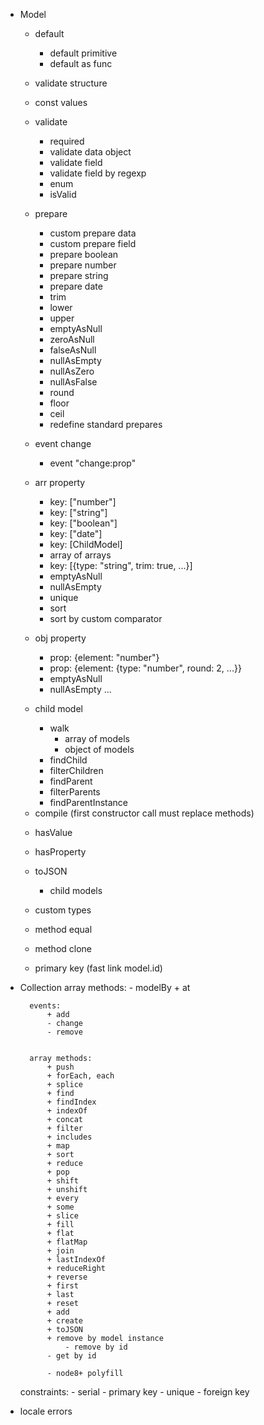 + Model
    + default
        + default primitive
        + default as func
    
    + validate structure

    + const values

    + validate
        + required
        + validate data object
        + validate field
        + validate field by regexp
        + enum
        + isValid

    + prepare
        + custom prepare data
        + custom prepare field
        + prepare boolean
        + prepare number
        + prepare string
        + prepare date
        + trim
        + lower
        + upper
        + emptyAsNull
        + zeroAsNull
        + falseAsNull
        + nullAsEmpty
        + nullAsZero
        + nullAsFalse
        + round
        + floor
        + ceil
        + redefine standard prepares
    
    + event change
        + event "change:prop"

    + arr property
        + key: ["number"]
        + key: ["string"]
        + key: ["boolean"]
        + key: ["date"]
        + key: [ChildModel]
        + array of arrays
        + key: [{type: "string", trim: true, ...}]
        + emptyAsNull
        + nullAsEmpty
        + unique
        + sort
        + sort by custom comparator
    
    + obj property
        + prop: {element: "number"}
        + prop: {element: {type: "number", round: 2, ...}}
        + emptyAsNull
        + nullAsEmpty
        ...

    + child model
        + walk
            + array of models
            - object of models
        + findChild
        + filterChildren
        + findParent
        + filterParents
        + findParentInstance

    - compile (first constructor call must replace methods)
    + hasValue
    + hasProperty
    + toJSON
        + child models

    + custom types
    + method equal
    + method clone
    + primary key
      (fast link model.id)
    
- Collection
    array methods:
        - modelBy
        + at
        
        events:
            + add
            - change
            - remove


        array methods:
            + push
            + forEach, each
            + splice
            + find
            + findIndex
            + indexOf
            + concat
            + filter
            + includes
            + map
            + sort
            + reduce
            + pop
            + shift
            + unshift
            + every
            + some
            + slice
            + fill
            + flat
            + flatMap
            + join
            + lastIndexOf
            + reduceRight
            + reverse
            + first
            + last
            + reset
            + add
            + create
            + toJSON
            + remove by model instance
                - remove by id
            - get by id

            - node8+ polyfill

    constraints:
        - serial
        - primary key
        - unique
        - foreign key

- locale errors